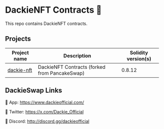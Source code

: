 # DackieNFT Contracts 🦆

This repo contains DackieNFT contracts.

## Projects

| Project name                                                          | Description                                                                                                                | Solidity version(s)      |
| --------------------------------------------------------------------- | -------------------------------------------------------------------------------------------------------------------------- | ------------------------ |
| [dackie-nft](./projects/dackie-nft/README.md)                                 | DackieNFT Contracts (forked from PancakeSwap)                                         | 0.8.12                   |

## DackieSwap Links
🦆 App: https://www.dackieofficial.com/

🦆 Twitter: https://x.com/Dackie_Official

🦆 Discord: http://discord.gg/dackieofficial
